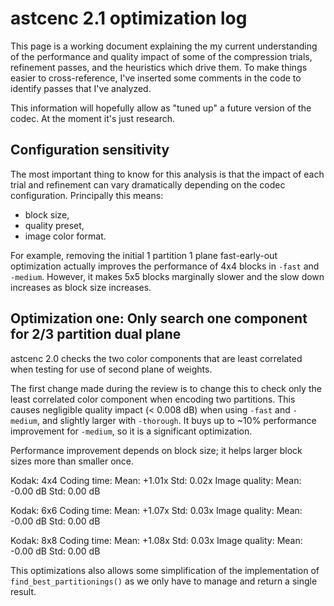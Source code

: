 # astcenc 2.1 optimization log

This page is a working document explaining the my current understanding of the
performance and quality impact of some of the compression trials, refinement
passes, and the heuristics which drive them. To make things easier to
cross-reference, I've inserted some comments in the code to identify passes
that I've analyzed.

This information will hopefully allow as "tuned up" a future version of the
codec. At the moment it's just research.

## Configuration sensitivity

The most important thing to know for this analysis is that the impact of each
trial and refinement can vary dramatically depending on the codec
configuration. Principally this means:

* block size,
* quality preset,
* image color format.

For example, removing the initial 1 partition 1 plane fast-early-out
optimization actually improves the performance of 4x4 blocks in `-fast` and
`-medium`. However, it makes 5x5 blocks marginally slower and the slow down
increases as block size increases.


## Optimization one: Only search one component for 2/3 partition dual plane

astcenc 2.0 checks the two color components that are least correlated when
testing for use of second plane of weights.

The first change made during the review is to change this to check only the
least correlated color component when encoding two partitions. This causes
negligible quality impact (< 0.008 dB) when using `-fast` and `-medium`,
and slightly larger with `-thorough`. It buys up to ~10% performance
improvement for `-medium`, so it is a significant optimization.

Performance improvement depends on block size; it helps larger block sizes
more than smaller once.

Kodak: 4x4
  Coding time:    Mean: +1.01x    Std: 0.02x
  Image quality:  Mean: -0.00 dB  Std: 0.00 dB

Kodak: 6x6
  Coding time:    Mean: +1.07x    Std: 0.03x
  Image quality:  Mean: -0.00 dB  Std: 0.00 dB

Kodak: 8x8
  Coding time:    Mean: +1.08x    Std: 0.03x
  Image quality:  Mean: -0.00 dB  Std: 0.00 dB

This optimizations also allows some simplification of the implementation of
`find_best_partitionings()` as we only have to manage and return a single
result.
